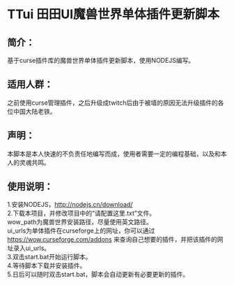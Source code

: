 # TTui  田田UI魔兽世界单体插件更新脚本

## 简介：
  基于curse插件库的魔兽世界单体插件更新脚本，使用NODEJS编写。
## 适用人群：
  之前使用curse管理插件，之后升级成twitch后由于被墙的原因无法升级插件的各位中国大陆老铁。

## 声明：
  本脚本是本人快速的不负责任地编写而成，使用者需要一定的编程基础，以及和本人的灵魂共鸣。

## 使用说明：
1.安装NODEJS，http://nodejs.cn/download/  
2.下载本项目，并修改项目中的“请配置这里.txt”文件。  
wow_path为魔兽世界安装路径，尽量使用英文路径。  
ui_urls为单体插件在curseforge上的网址，你可以通过 https://wow.curseforge.com/addons 来查询自己想要的插件，并把该插件的网址录入ui_urls。  
3.双击start.bat开始运行脚本。  
4.等待脚本下载并安装插件。  
5.日后可以随时双击start.bat，脚本会自动更新有必要更新的插件。  


